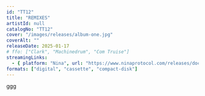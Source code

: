 ```yaml
---
id: "TT12"
title: "REMIXES"
artistId: null
catalogNo: "TT12"
cover: "/images/releases/album-one.jpg"
coverAlt: ""
releaseDate: 2025-01-17
# ffo: ["Clark", "Machinedrum", "Com Truise"]
streamingLinks:
  - { platform: "Nina", url: "https://www.ninaprotocol.com/releases/docents-remixes" }
formats: ["digital", "cassette", "compact-disk"]
---
```


ggg